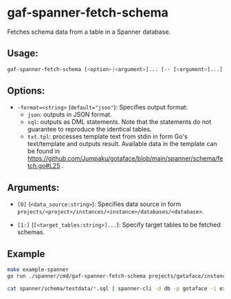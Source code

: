 # gaf-spanner-fetch-schema

Fetches schema data from a table in a Spanner database.

## Usage:

```sh
gaf-spanner-fetch-schema [<option>|<argument>]... [-- [<argument>]...]
```

## Options:

* `-format=<string>` (`default="json"`):
    Specifies output format:
    * `json`: outputs in JSON format.
    * `sql`: outputs as DML statements. Note that the statements do not guarantee to reproduce the identical tables.
    * `txt.tpl`: processes template text from stdin in form Go's text/template and outputs result. Available data in the template can be found in https://github.com/Jumpaku/gotaface/blob/main/spanner/schema/fetch.go#L25 .

## Arguments:
*  `[0]` (`<data_source:string>`):
    Specifies data source in form `projects/<project>/instances/<instance>/databases/<database>`.

* `[1:]` (`[<target_tables:string>]...`):
    Specify target tables to be fetched schemas.

## Example
```bash
make example-spanner
go run ./spanner/cmd/gaf-spanner-fetch-schema projects/gotaface/instances/example/databases/db -format=txt.tpl A B_1 B_2 B_3 B_4 C_1 C_2 C_3 C_4 C_5 D_1 E_1 E_2 F_1 F_2 G < spanner/cmd/gaf-spanner-fetch-schema/schema.sql.tpl

cat spanner/schema/testdata/*.sql | spanner-cli -d db -p gotaface -i example
```